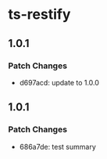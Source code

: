 # ts-restify

## 1.0.1

### Patch Changes

- d697acd: update to 1.0.0

## 1.0.1

### Patch Changes

- 686a7de: test summary
